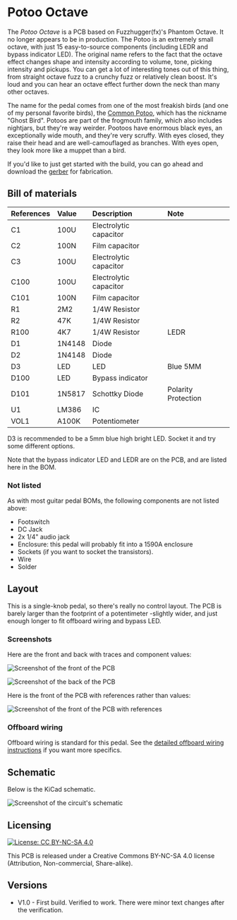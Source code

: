 # Potoo Octave

The *Potoo Octave* is a PCB based on Fuzzhugger(fx)'s Phantom Octave. It no longer appears to be in production. The Potoo is an extremely small octave, with just 15 easy-to-source components (including LEDR and bypass indicator LED). The original name refers to the fact that the octave effect changes shape and intensity according to volume, tone, picking intensity and pickups. You can get a lot of interesting tones out of this thing, from straight octave fuzz to a crunchy fuzz or relatively clean boost. It's loud and you can hear an octave effect further down the neck than many other octaves.

The name for the pedal comes from one of the most freakish birds (and one of my personal favorite birds), the [Common Potoo](https://ebird.org/species/compot1), which has the nickname "Ghost Bird". Potoos are part of the frogmouth family, which also includes nightjars, but they're way weirder. Pootoos have enormous black eyes, an exceptionally wide mouth, and they're very scruffy. With eyes closed, they raise their head and are well-camouflaged as branches. With eyes open, they look more like a muppet than a bird.

If you'd like to just get started with the build, you can go ahead and download the [gerber](https://github.com/RWLPedal/music-pcbs/raw/refs/heads/main/PotooOctave/gerber.zip) for fabrication.

## Bill of materials


| References | Value  | Description            | Note                |
| :--------- | :----- | :--------------------- | :------------------ |
| C1         | 100U   | Electrolytic capacitor |                     |
| C2         | 100N   | Film capacitor         |                     |
| C3         | 100U   | Electrolytic capacitor |                     |
| C100       | 100U   | Electrolytic capacitor |                     |
| C101       | 100N   | Film capacitor         |                     |
| R1         | 2M2    | 1/4W Resistor          |                     |
| R2         | 47K    | 1/4W Resistor          |                     |
| R100       | 4K7    | 1/4W Resistor          | LEDR                |
| D1         | 1N4148 | Diode                  |                     |
| D2         | 1N4148 | Diode                  |                     |
| D3         | LED    | LED                    | Blue 5MM            |
| D100       | LED    | Bypass indicator       |                     |
| D101       | 1N5817 | Schottky Diode         | Polarity Protection |
| U1         | LM386  | IC                     |                     |
| VOL1       | A100K  | Potentiometer          |                     |

D3 is recommended to be a 5mm blue high bright LED. Socket it and try some different options.

Note that the bypass indicator LED and LEDR are on the PCB, and are listed here in the BOM.

### Not listed

As with most guitar pedal BOMs, the following components are not listed above:

* Footswitch
* DC Jack
* 2x 1/4" audio jack
* Enclosure: this pedal will probably fit into a 1590A enclosure
* Sockets (if you want to socket the transistors).
* Wire
* Solder

## Layout

This is a single-knob pedal, so there's really no control layout. The PCB is barely larger than the footprint of a potentimeter -slightly wider, and just enough longer to fit offboard wiring and bypass LED.

### Screenshots

Here are the front and back with traces and component values:

![Screenshot of the front of the PCB](https://github.com/RWLPedal/music-pcbs/blob/main/PotooOctave/images/pcb_front.png?raw=true)

![Screenshot of the back of the PCB](https://github.com/RWLPedal/music-pcbs/blob/main/PotooOctave/images/pcb_back.png?raw=true)

Here is the front of the PCB with references rather than values:

![Screenshot of the front of the PCB with references](https://github.com/RWLPedal/music-pcbs/blob/main/PotooOctave/images/pcb_references.png?raw=true)

### Offboard wiring

Offboard wiring is standard for this pedal. See the [detailed offboard wiring instructions](https://github.com/RWLPedal/music-pcbs/blob/main/instructions/WIRING.md) if you want more specifics.

## Schematic

Below is the KiCad schematic.

![Screenshot of the circuit's schematic](https://github.com/RWLPedal/music-pcbs/blob/main/PotooOctave/images/schematic.png?raw=true)

## Licensing

[![License: CC BY-NC-SA 4.0](https://licensebuttons.net/l/by-nc-sa/4.0/80x15.png)](https://creativecommons.org/licenses/by-nc-sa/4.0/)

This PCB is released under a Creative Commons BY-NC-SA 4.0 license (Attribution, Non-commercial, Share-alike).

## Versions

* V1.0 - First build. Verified to work. There were minor text changes after the verification.